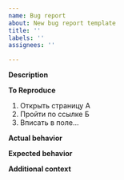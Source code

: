 ```yaml
---
name: Bug report
about: New bug report template
title: ''
labels: ''
assignees: ''

---
```


**Description**
<!--- короткое и ясное описание бага --->

**To Reproduce**
<!--- пошаговые инструкции для воспроизведения бага --->
1. Открыть страницу А
2. Пройти по ссылке Б
3. Вписать в поле...

**Actual behavior**
<!--- описание некорректного результата --->

**Expected behavior**
<!--- описание ожидаемого результата --->

**Additional context**
<!--- любая доп. информация, скриншоты, и т.д. --->
